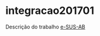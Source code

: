 # integracao201701
Descrição do trabalho [e-SUS-AB](https://github.com/kyriosdata/db/wiki/e-SUS-AB)
